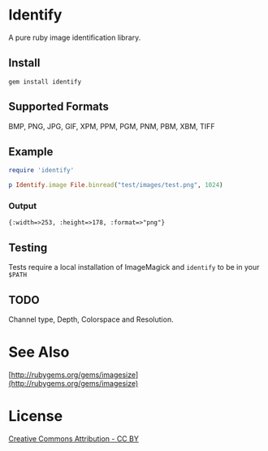 # Identify

A pure ruby image identification library.

## Install

`gem install identify`

## Supported Formats

BMP, PNG, JPG, GIF, XPM, PPM, PGM, PNM, PBM, XBM, TIFF

## Example

```ruby
require 'identify'

p Identify.image File.binread("test/images/test.png", 1024)
```

### Output

```
{:width=>253, :height=>178, :format=>"png"}
```

## Testing

Tests require a local installation of ImageMagick and `identify` to be in your `$PATH`

## TODO

Channel type, Depth, Colorspace and Resolution.

# See Also
[http://rubygems.org/gems/imagesize](http://rubygems.org/gems/imagesize)

# License
[Creative Commons Attribution - CC BY](http://creativecommons.org/licenses/by/3.0)
